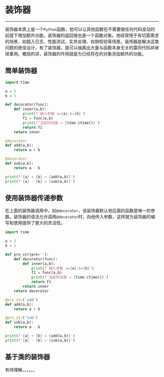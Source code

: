 # 装饰器

---

装饰器本质上是一个`Python`函数，他可以让其他函数在不需要做任何代码变动的前提下增加额外功能，装饰器的返回值也是一个函数对象。他经常用于有切面需求的场景，如插入日志、性能测试、实务处理、权限校验等场景。装饰器是解决这类问题的绝佳设计，有了装饰器，就可以抽离出大量与函数本身无关的雷同代码并继续重用。概括的讲，装饰器的作用就是为已经存在的对象添加额外的功能。

## 简单装饰器

```python
import time

a = 5
b = 1

def decorator(func):
    def inner(a,b):
        print(f'输入参数 a={a},b={b}')
        f1 = func(a,b)
        print(f'当前时间是 = {time.ctime()}')
        return f1
    return inner

@decorator
def add(a,b):
    return a + b

@decorator
def sub(a,b):
    return a - b

print(f'{a} + {b} = {add(a,b)}')
print(f'{a} - {b} = {sub(a,b)}')
```

## 使用装饰器传递参数

在上面的装饰器调用中，如`@decorator`，该装饰器默认他后面的函数是唯一的参数。装饰器的语法允许调用`@decorator`时，向他传入参数，这样就为装饰器的编写和使用提供了更大的灵活性。

```python
import time

a = 5
b = 1

def pre_str(pre=''):
    def decorator(func):
        def inner(a,b):
            print(f'输入参数 a={a},b={b}')
            f1 = func(a,b)
            print(f'当前时间是 = {time.ctime()}')
            return f1
        return inner
    return decorator

@pre_str('add')
def add(a,b):
    return a + b

@pre_str('sub')
def sub(a,b):
    return a - b

print(f'{a} + {b} = {add(a,b)}')
print(f'{a} - {b} = {sub(a,b)}')
```

## 基于类的装饰器

有待理解。。。。。。